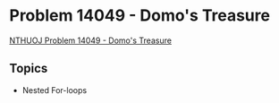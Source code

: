 # Problem 14049 - Domo's Treasure
[NTHUOJ Problem 14049 - Domo's Treasure](https://acm.cs.nthu.edu.tw/problem/14049/)

## Topics
- Nested For-loops